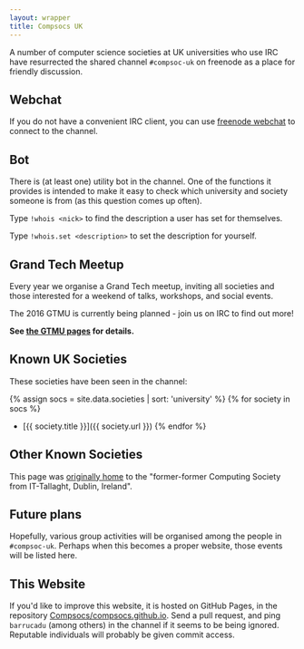 ```yaml
---
layout: wrapper
title: Compsocs UK
---
```


A number of computer science societies at UK universities who use IRC
have resurrected the shared channel `#compsoc-uk` on freenode as a
place for friendly discussion.

Webchat
-------

If you do not have a convenient IRC client, you can use
[freenode webchat](http://webchat.freenode.net/?channels=compsoc-uk)
to connect to the channel.

Bot
---

There is (at least one) utility bot in the channel. One of the
functions it provides is intended to make it easy to check which
university and society someone is from (as this question comes up
often).

Type `!whois <nick>` to find the description a user has set for
themselves.

Type `!whois.set <description>` to set the description for yourself.

Grand Tech Meetup
-----------------

Every year we organise a Grand Tech meetup, inviting all societies
and those interested for a weekend of talks, workshops, and social events.

The 2016 GTMU is currently being planned - join us on IRC to find out more!

**See [the GTMU pages](gtmu) for details.**

Known UK Societies
---------------

These societies have been seen in the channel:

{% assign socs = site.data.societies | sort: 'university' %}
{% for society in socs %}
 - [{{ society.title }}]({{ society.url }})
{% endfor %}

Other Known Societies
---------------------

This page was [originally home](soc/dublin) to the "former-former Computing Society from IT-Tallaght, Dublin, Ireland".


Future plans
------------

Hopefully, various group activities will be organised among the people
in `#compsoc-uk`. Perhaps when this becomes a proper website, those
events will be listed here.

This Website
------------

If you'd like to improve this website, it is hosted on GitHub Pages,
in the repository
[Compsocs/compsocs.github.io](http://github.com/CompSocs/compsocs.github.io). Send
a pull request, and ping `barrucadu` (among others) in the channel if
it seems to be being ignored. Reputable individuals will probably be
given commit access.
